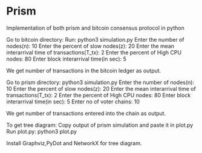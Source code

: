 # Prism
Implementation of both prism and bitcoin consensus protocol in python

Go to bitcoin directory:
Run:
python3 simulation.py 
Enter the number of nodes(n): 10
Enter the percent of slow nodes(z): 20
Enter the mean interarrival time of transactions(T_tx): 2
Enter the percent of High CPU nodes: 80
Enter block interarrival time(in sec): 5

We get number of transactions in the bitcoin ledger as output.

Go to prism directory:
python3 simulation.py
Enter the number of nodes(n): 10
Enter the percent of slow nodes(z): 20
Enter the mean interarrival time of transactions(T_tx): 2
Enter the percent of High CPU nodes: 80
Enter block interarrival time(in sec): 5
Enter no of voter chains: 10

We get number of transactions entered into the chain as output.

To get tree diagram:
Copy output of prism simulation and paste it in plot.py
Run plot.py:
python3 plot.py

Install Graphviz,PyDot and NetworkX for tree diagram.
